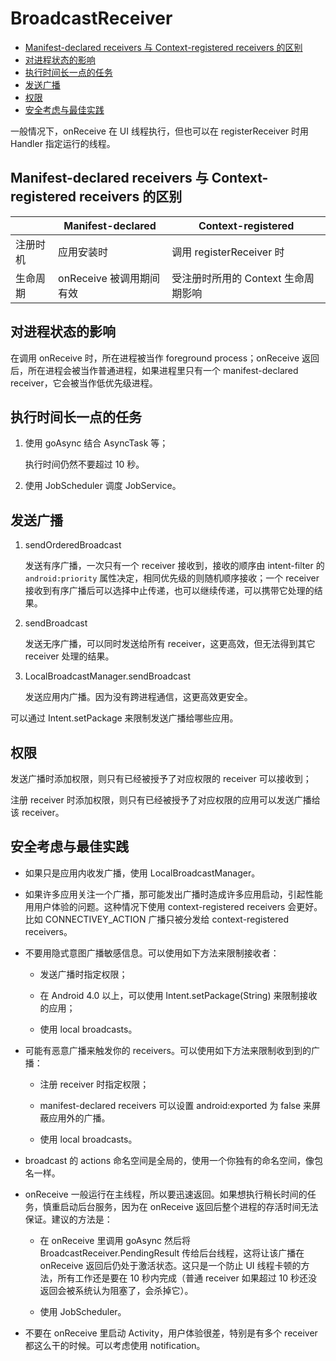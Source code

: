 # BroadcastReceiver

<!-- vim-markdown-toc GFM -->
* [Manifest-declared receivers 与 Context-registered receivers 的区别](#manifest-declared-receivers-与-context-registered-receivers-的区别)
* [对进程状态的影响](#对进程状态的影响)
* [执行时间长一点的任务](#执行时间长一点的任务)
* [发送广播](#发送广播)
* [权限](#权限)
* [安全考虑与最佳实践](#安全考虑与最佳实践)

<!-- vim-markdown-toc -->

一般情况下，onReceive 在 UI 线程执行，但也可以在 registerReceiver 时用 Handler 指定运行的线程。

## Manifest-declared receivers 与 Context-registered receivers 的区别

|          | Manifest-declared        | Context-registered                  |
|----------|--------------------------|-------------------------------------|
| 注册时机 | 应用安装时               | 调用 registerReceiver 时            |
| 生命周期 | onReceive 被调用期间有效 | 受注册时所用的 Context 生命周期影响 |

## 对进程状态的影响

在调用 onReceive 时，所在进程被当作 foreground process；onReceive 返回后，所在进程会被当作普通进程，如果进程里只有一个 manifest-declared receiver，它会被当作低优先级进程。

## 执行时间长一点的任务

1. 使用 goAsync 结合 AsyncTask 等；

    执行时间仍然不要超过 10 秒。

2. 使用 JobScheduler 调度 JobService。

## 发送广播

1. sendOrderedBroadcast

    发送有序广播，一次只有一个 receiver 接收到，接收的顺序由 intent-filter 的 `android:priority` 属性决定，相同优先级的则随机顺序接收；一个 receiver 接收到有序广播后可以选择中止传递，也可以继续传递，可以携带它处理的结果。

2. sendBroadcast

    发送无序广播，可以同时发送给所有 receiver，这更高效，但无法得到其它 receiver 处理的结果。

3. LocalBroadcastManager.sendBroadcast

    发送应用内广播。因为没有跨进程通信，这更高效更安全。

可以通过 Intent.setPackage 来限制发送广播给哪些应用。

## 权限

发送广播时添加权限，则只有已经被授予了对应权限的 receiver 可以接收到；

注册 receiver 时添加权限，则只有已经被授予了对应权限的应用可以发送广播给该 receiver。

## 安全考虑与最佳实践

* 如果只是应用内收发广播，使用 LocalBroadcastManager。

* 如果许多应用关注一个广播，那可能发出广播时造成许多应用启动，引起性能用用户体验的问题。这种情况下使用 context-registered receivers 会更好。比如 CONNECTIVEY_ACTION 广播只被分发给 context-registered receivers。

* 不要用隐式意图广播敏感信息。可以使用如下方法来限制接收者：

    * 发送广播时指定权限；

    * 在 Android 4.0 以上，可以使用 Intent.setPackage(String) 来限制接收的应用；

    * 使用 local broadcasts。

* 可能有恶意广播来触发你的 receivers。可以使用如下方法来限制收到到的广播：

    * 注册 receiver 时指定权限；

    * manifest-declared receivers 可以设置 android:exported 为 false 来屏蔽应用外的广播。

    * 使用 local broadcasts。

* broadcast 的 actions 命名空间是全局的，使用一个你独有的命名空间，像包名一样。

* onReceive 一般运行在主线程，所以要迅速返回。如果想执行稍长时间的任务，慎重启动后台服务，因为在 onReceive 返回后整个进程的存活时间无法保证。建议的方法是：

    * 在 onReceive 里调用 goAsync 然后将 BroadcastReceiver.PendingResult 传给后台线程，这将让该广播在 onReceive 返回后仍处于激活状态。这只是一个防止 UI 线程卡顿的方法，所有工作还是要在 10 秒内完成（普通 receiver 如果超过 10 秒还没返回会被系统认为阻塞了，会杀掉它）。

    * 使用 JobScheduler。

* 不要在 onReceive 里启动 Activity，用户体验很差，特别是有多个 receiver 都这么干的时候。可以考虑使用 notification。
